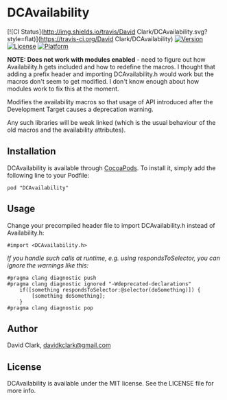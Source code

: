 # DCAvailability

[![CI Status](http://img.shields.io/travis/David Clark/DCAvailability.svg?style=flat)](https://travis-ci.org/David Clark/DCAvailability)
[![Version](https://img.shields.io/cocoapods/v/DCAvailability.svg?style=flat)](http://cocoapods.org/pods/DCAvailability)
[![License](https://img.shields.io/cocoapods/l/DCAvailability.svg?style=flat)](http://cocoapods.org/pods/DCAvailability)
[![Platform](https://img.shields.io/cocoapods/p/DCAvailability.svg?style=flat)](http://cocoapods.org/pods/DCAvailability)

**NOTE: Does not work with modules enabled** - need to figure out how Availability.h gets included and how to redefine the macros. I thought that adding a prefix header and importing DCAvailability.h would work but the macros don't seem to get modified. I don't know enough about how modules work to fix this at the moment.

Modifies the availability macros so that usage of API introduced after the Development Target causes a deprecation warning.

Any such libraries will be weak linked (which is the usual behaviour of the old macros and the availability attributes).

## Installation

DCAvailability is available through [CocoaPods](http://cocoapods.org). To install
it, simply add the following line to your Podfile:

    pod "DCAvailability"

## Usage

Change your precompiled header file to import DCAvailability.h instead of Availability.h:

    #import <DCAvailability.h>

*If you handle such calls at runtime, e.g. using respondsToSelector, you can ignore the warnings like this:*

    #pragma clang diagnostic push
    #pragma clang diagnostic ignored "-Wdeprecated-declarations"
        if([something respondsToSelector:@selector(doSomething)]) {
            [something doSomething];
        }
    #pragma clang diagnostic pop

## Author

David Clark, davidkclark@gmail.com

## License

DCAvailability is available under the MIT license. See the LICENSE file for more info.
